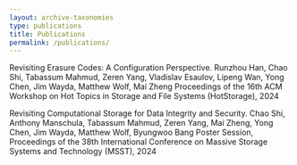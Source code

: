```yaml
---
layout: archive-taxonomies
type: publications
title: Publications
permalink: /publications/
---
```

Revisiting Erasure Codes: A Configuration Perspective.
Runzhou Han, Chao Shi, Tabassum Mahmud, Zeren Yang, Vladislav Esaulov, Lipeng Wan, Yong Chen, Jim Wayda, Matthew Wolf, Mai Zheng
Proceedings of the 16th ACM Workshop on Hot Topics in Storage and File Systems (HotStorage), 2024

Revisiting Computational Storage for Data Integrity and Security.
Chao Shi, Anthony Manschula, Tabassum Mahmud, Zeren Yang, Mai Zheng, Yong Chen, Jim Wayda, Matthew Wolf, Byungwoo Bang
Poster Session, Proceedings of the 38th International Conference on Massive Storage Systems and Technology (MSST), 2024
